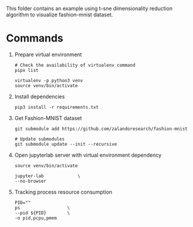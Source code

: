 This folder contains an example using t-sne dimensionality reduction algorithm to visualize fashion-mnist dataset.

# Commands

1. Prepare virtual environment

    ``` shell
    # Check the availability of virtualenv command
    pipx list

    virtualenv -p python3 venv
    source venv/bin/activate
    ```

3. Install dependencies

    ``` shell
    pip3 install -r requirements.txt
    ```

4. Get Fashion-MNIST dataset

    ``` shell
    git submodule add https://github.com/zalandoresearch/fashion-mnist

    # Update submodules
    git submodule update --init --recursive
    ```

5. Open jupyterlab server with virtual environment dependency

    ``` shell
    source venv/bin/activate

    jupyter-lab             \
    --no-browser
    ```

6. Tracking process resource consumption

    ``` shell
    PID=""
    ps                  \
    --pid ${PID}        \
    -o pid,pcpu,pmem
    ```
